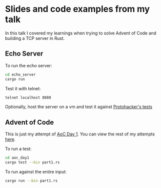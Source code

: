 # Slides and code examples from my talk

In this talk I covered my learnings when trying to solve Advent of Code and building a TCP server in Rust.

## Echo Server
To run the echo server:
```bash
cd echo_server
cargo run
```

Test it with telnet:
```bash
telnet localhost 8080
```

Optionally, host the server on a vm and test it against [Protohacker's tests](https://protohackers.com/problem/0)


## Advent of Code
This is just my attempt of [AoC Day 1](https://adventofcode.com/2023/day/1). You can view the rest of my attempts [here](https://github.com/Maniktherana/advent-of-code).

To run a test:
```bash
cd aoc_day1
cargo test --bin part1.rs
```

To run against the entire input:
```bash
cargo run --bin part1.rs
```
